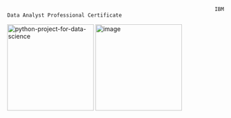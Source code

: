                                                                        IBM Data Analyst Professional Certificate
<img width="200" height="200" alt="python-project-for-data-science" src="https://github.com/user-attachments/assets/6c69adb1-09b8-4578-90e0-6aee991084fc" />

<img width="200" height="200" alt="image" src="https://github.com/user-attachments/assets/6f270c17-5214-47f4-8260-cf84ce6d5a58" />

